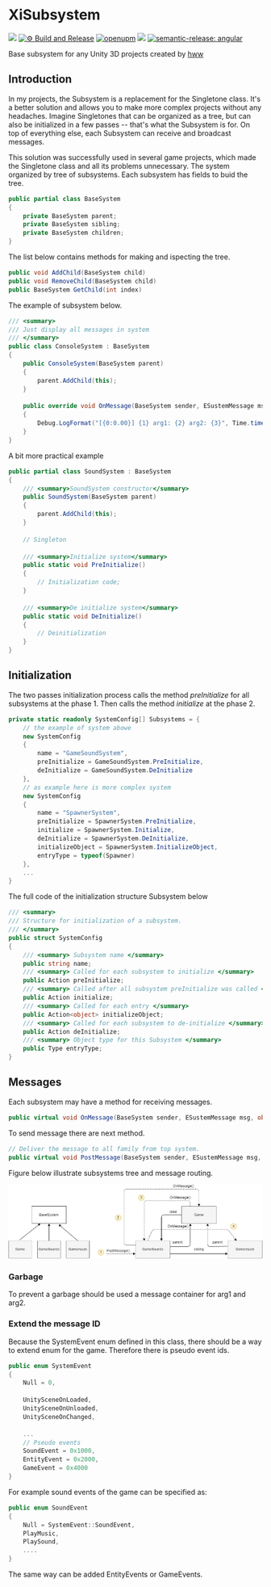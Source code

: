 # XiSubsystem

![](https://img.shields.io/badge/unity-2018.3%20or%20later-green.svg)
[![⚙ Build and Release](https://github.com/hww/XiSubsystem/actions/workflows/ci.yml/badge.svg)](https://github.com/hww/XiSubsystem/actions/workflows/ci.yml)
[![openupm](https://img.shields.io/npm/v/com.hww.xisubsystem?label=openupm&registry_uri=https://package.openupm.com)](https://openupm.com/packages/com.hww.xisubsystem/)
[![](https://img.shields.io/github/license/hww/XiSubsystem.svg)](https://github.com/hww/XiSubsystem/blob/master/LICENSE)
[![semantic-release: angular](https://img.shields.io/badge/semantic--release-angular-e10079?logo=semantic-release)](https://github.com/semantic-release/semantic-release)

Base subsystem for any Unity 3D projects created by [hww](https://github.com/hww)

## Introduction

In my projects, the Subsystem is a replacement for the Singletone class. It's a better solution and allows you to make more complex projects without any headaches. Imagine Singletones that can be organized as a tree, but can also be initialized in a few passes -- that's what the Subsystem is for. On top of everything else, each Subsystem can receive and broadcast messages.

This solution was successfully used in several game projects, which made the Singletone class and all its problems unnecessary.
The system organized by tree of subsystems. Each subsystem has fields to buid the tree.

```C#
public partial class BaseSystem
{
    private BaseSystem parent;
    private BaseSystem sibling;
    private BaseSystem children;
}
```

The list below contains methods for making and ispecting the tree.

```C#
public void AddChild(BaseSystem child)
public void RemoveChild(BaseSystem child)
public BaseSystem GetChild(int index)
```

The example of subsystem below. 

```C#
/// <summary>
/// Just display all messages in system
/// </summary>
public class ConsoleSystem : BaseSystem
{
    public ConsoleSystem(BaseSystem parent)
    {
        parent.AddChild(this);
    }

    public override void OnMessage(BaseSystem sender, ESustemMessage msg, object arg1, object arg2)
    {
        Debug.LogFormat("[{0:0.00}] {1} arg1: {2} arg2: {3}", Time.time, msg, arg1, arg2);
    }
}
```

A bit more practical example 

```C#
public partial class SoundSystem : BaseSystem
{
    /// <summary>SoundSystem constructor</summary>
    public SoundSystem(BaseSystem parent)
    {
        parent.AddChild(this);
    }

    // Singleton

    /// <summary>Initialize system</summary>
    public static void PreInitialize()
    {
        // Initialization code;
    }

    /// <summary>De initialize system</summary>
    public static void DeInitialize()
    {
        // Deinitialization
    }   
}   
```        
## Initialization

The two passes initialization process calls the method _preInitialize_ for all subsystems at the phase 1. Then calls the method _initialize_ at the phase 2. 

```C#
private static readonly SystemConfig[] Subsystems = {
    // the example of system abowe
    new SystemConfig
    {
        name = "GameSoundSystem",
        preInitialize = GameSoundSystem.PreInitialize,
        deInitialize = GameSoundSystem.DeInitialize
    },
    // as example here is more complex system
    new SystemConfig
    {
        name = "SpawnerSystem",
        preInitialize = SpawnerSystem.PreInitialize,
        initialize = SpawnerSystem.Initialize,
        deInitialize = SpawnerSystem.DeInitialize,
        initializeObject = SpawnerSystem.InitializeObject,
        entryType = typeof(Spawner)
    },
    ...
}
```
The full code of the initialization structure Subsystem below

```C#
/// <summary>
/// Structure for initialization of a subsystem.
/// </summary>
public struct SystemConfig
{
    /// <summary> Subsystem name </summary>
    public string name;        
    /// <summary> Called for each subsystem to initialize </summary>
    public Action preInitialize;
    /// <summary> Called after all subsystem preInitialize was called </summary>
    public Action initialize;
    /// <summary> Called for each entry </summary>
    public Action<object> initializeObject;
    /// <summary> Called for each subsystem to de-initialize </summary>
    public Action deInitialize;
    /// <summary> Object type for this Subsystem </summary>
    public Type entryType;
}
```


## Messages

Each subsystem may have a method for receiving messages.

```C#
public virtual void OnMessage(BaseSystem sender, ESustemMessage msg, object arg1, object arg2)        
```

To send message there are next method.

```C#
// Deliver the message to all family from top system. 
public virtual void PostMessage(BaseSystem sender, ESustemMessage msg, object arg1 = null, object arg2 = null)
```

Figure below illustrate subsystems tree and message routing.

![Subsystems Image](Documentation/subsystems.png)

### Garbage 

To prevent a garbage should be used a message container for arg1 and arg2.

### Extend the message ID

Because the SystemEvent enum defined in this class, there should be a way to extend enum for the game. Therefore there is pseudo event ids.

```C#
public enum SystemEvent
{
    Null = 0,
        
    UnitySceneOnLoaded,
    UnitySceneOnUnloaded,
    UnitySceneOnChanged,
        
    ...
    // Pseudo events
    SoundEvent = 0x1000,
    EntityEvent = 0x2000,
    GameEvent = 0x4000
}
```

For example sound events of the game can be specified as:

```C#
public enum SoundEvent
{
    Null = SystemEvent::SoundEvent,
    PlayMusic,
    PlaySound,
    ....
}
```

The same way can be added EntityEvents or GameEvents. 